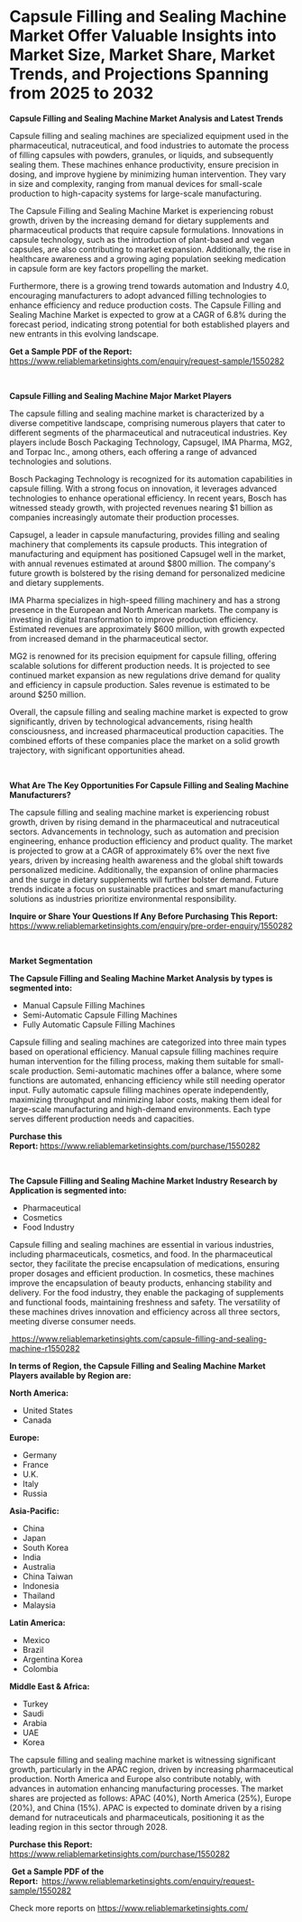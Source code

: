 <p><h1>Capsule Filling and Sealing Machine Market Offer Valuable Insights into Market Size, Market Share, Market Trends, and Projections Spanning from 2025 to 2032</h1></p><p><strong>Capsule Filling and Sealing Machine Market Analysis and Latest Trends</strong></p>
<p><p>Capsule filling and sealing machines are specialized equipment used in the pharmaceutical, nutraceutical, and food industries to automate the process of filling capsules with powders, granules, or liquids, and subsequently sealing them. These machines enhance productivity, ensure precision in dosing, and improve hygiene by minimizing human intervention. They vary in size and complexity, ranging from manual devices for small-scale production to high-capacity systems for large-scale manufacturing.</p><p>The Capsule Filling and Sealing Machine Market is experiencing robust growth, driven by the increasing demand for dietary supplements and pharmaceutical products that require capsule formulations. Innovations in capsule technology, such as the introduction of plant-based and vegan capsules, are also contributing to market expansion. Additionally, the rise in healthcare awareness and a growing aging population seeking medication in capsule form are key factors propelling the market.</p><p>Furthermore, there is a growing trend towards automation and Industry 4.0, encouraging manufacturers to adopt advanced filling technologies to enhance efficiency and reduce production costs. The Capsule Filling and Sealing Machine Market is expected to grow at a CAGR of 6.8% during the forecast period, indicating strong potential for both established players and new entrants in this evolving landscape.</p></p>
<p><strong>Get a Sample PDF of the Report:&nbsp;</strong> <a href="https://www.reliablemarketinsights.com/enquiry/request-sample/1550282?utm_campaign=2010&utm_medium=2&utm_source=Github&utm_content=ia&utm_term=20022025&utm_id=capsule-filling-and-sealing-machine">https://www.reliablemarketinsights.com/enquiry/request-sample/1550282</a></p>
<p>&nbsp;</p>
<p><strong>Capsule Filling and Sealing Machine Major Market Players</strong></p>
<p><p>The capsule filling and sealing machine market is characterized by a diverse competitive landscape, comprising numerous players that cater to different segments of the pharmaceutical and nutraceutical industries. Key players include Bosch Packaging Technology, Capsugel, IMA Pharma, MG2, and Torpac Inc., among others, each offering a range of advanced technologies and solutions.</p><p>Bosch Packaging Technology is recognized for its automation capabilities in capsule filling. With a strong focus on innovation, it leverages advanced technologies to enhance operational efficiency. In recent years, Bosch has witnessed steady growth, with projected revenues nearing $1 billion as companies increasingly automate their production processes.</p><p>Capsugel, a leader in capsule manufacturing, provides filling and sealing machinery that complements its capsule products. This integration of manufacturing and equipment has positioned Capsugel well in the market, with annual revenues estimated at around $800 million. The company's future growth is bolstered by the rising demand for personalized medicine and dietary supplements.</p><p>IMA Pharma specializes in high-speed filling machinery and has a strong presence in the European and North American markets. The company is investing in digital transformation to improve production efficiency. Estimated revenues are approximately $600 million, with growth expected from increased demand in the pharmaceutical sector.</p><p>MG2 is renowned for its precision equipment for capsule filling, offering scalable solutions for different production needs. It is projected to see continued market expansion as new regulations drive demand for quality and efficiency in capsule production. Sales revenue is estimated to be around $250 million.</p><p>Overall, the capsule filling and sealing machine market is expected to grow significantly, driven by technological advancements, rising health consciousness, and increased pharmaceutical production capacities. The combined efforts of these companies place the market on a solid growth trajectory, with significant opportunities ahead.</p></p>
<p>&nbsp;</p>
<p><strong>What Are The Key Opportunities For Capsule Filling and Sealing Machine Manufacturers?</strong></p>
<p><p>The capsule filling and sealing machine market is experiencing robust growth, driven by rising demand in the pharmaceutical and nutraceutical sectors. Advancements in technology, such as automation and precision engineering, enhance production efficiency and product quality. The market is projected to grow at a CAGR of approximately 6% over the next five years, driven by increasing health awareness and the global shift towards personalized medicine. Additionally, the expansion of online pharmacies and the surge in dietary supplements will further bolster demand. Future trends indicate a focus on sustainable practices and smart manufacturing solutions as industries prioritize environmental responsibility.</p></p>
<p><strong>Inquire or Share Your Questions If Any Before Purchasing This Report:</strong> <a href="https://www.reliablemarketinsights.com/enquiry/pre-order-enquiry/1550282?utm_campaign=2010&utm_medium=2&utm_source=Github&utm_content=ia&utm_term=20022025&utm_id=capsule-filling-and-sealing-machine">https://www.reliablemarketinsights.com/enquiry/pre-order-enquiry/1550282</a></p>
<p>&nbsp;</p>
<p><strong>Market Segmentation</strong></p>
<p><strong>The Capsule Filling and Sealing Machine Market Analysis by types is segmented into:</strong></p>
<p><ul><li>Manual Capsule Filling Machines</li><li>Semi-Automatic Capsule Filling Machines</li><li>Fully Automatic Capsule Filling Machines</li></ul></p>
<p><p>Capsule filling and sealing machines are categorized into three main types based on operational efficiency. Manual capsule filling machines require human intervention for the filling process, making them suitable for small-scale production. Semi-automatic machines offer a balance, where some functions are automated, enhancing efficiency while still needing operator input. Fully automatic capsule filling machines operate independently, maximizing throughput and minimizing labor costs, making them ideal for large-scale manufacturing and high-demand environments. Each type serves different production needs and capacities.</p></p>
<p><strong>Purchase this Report:&nbsp;</strong><a href="https://www.reliablemarketinsights.com/purchase/1550282?utm_campaign=2010&utm_medium=2&utm_source=Github&utm_content=ia&utm_term=20022025&utm_id=capsule-filling-and-sealing-machine">https://www.reliablemarketinsights.com/purchase/1550282</a></p>
<p>&nbsp;</p>
<p><strong>The Capsule Filling and Sealing Machine Market Industry Research by Application is segmented into:</strong></p>
<p><ul><li>Pharmaceutical</li><li>Cosmetics</li><li>Food Industry</li></ul></p>
<p><p>Capsule filling and sealing machines are essential in various industries, including pharmaceuticals, cosmetics, and food. In the pharmaceutical sector, they facilitate the precise encapsulation of medications, ensuring proper dosages and efficient production. In cosmetics, these machines improve the encapsulation of beauty products, enhancing stability and delivery. For the food industry, they enable the packaging of supplements and functional foods, maintaining freshness and safety. The versatility of these machines drives innovation and efficiency across all three sectors, meeting diverse consumer needs.</p></p>
<p><a href="https://www.reliablemarketinsights.com/capsule-filling-and-sealing-machine-r1550282?utm_campaign=2010&utm_medium=2&utm_source=Github&utm_content=ia&utm_term=20022025&utm_id=capsule-filling-and-sealing-machine">&nbsp;https://www.reliablemarketinsights.com/capsule-filling-and-sealing-machine-r1550282</a></p>
<p><strong>In terms of Region, the Capsule Filling and Sealing Machine Market Players available by Region are:</strong></p>
<p>
    <p> <strong> North America: </strong>
        <ul>
            <li>United States</li>
            <li>Canada</li>
        </ul>
        </p> 
    <p> <strong> Europe: </strong>
        <ul>
            <li>Germany</li>
            <li>France</li>
            <li>U.K.</li>
            <li>Italy</li>
            <li>Russia</li>
        </ul>
        </p> 
    <p> <strong> Asia-Pacific: </strong>
        <ul>
            <li>China</li>
            <li>Japan</li>
            <li>South Korea</li>
            <li>India</li>
            <li>Australia</li>
            <li>China Taiwan</li>
            <li>Indonesia</li>
            <li>Thailand</li>
            <li>Malaysia</li>
        </ul>
        </p> 
    <p> <strong> Latin America: </strong>
        <ul>
            <li>Mexico</li>
            <li>Brazil</li>
            <li>Argentina Korea</li>
            <li>Colombia</li>
        </ul>
        </p> 
    <p> <strong> Middle East & Africa: </strong>
        <ul>
            <li>Turkey</li>
            <li>Saudi</li>
            <li>Arabia</li>
            <li>UAE</li>
            <li>Korea</li>
        </ul>
    </p>
    </p>
<p><p>The capsule filling and sealing machine market is witnessing significant growth, particularly in the APAC region, driven by increasing pharmaceutical production. North America and Europe also contribute notably, with advances in automation enhancing manufacturing processes. The market shares are projected as follows: APAC (40%), North America (25%), Europe (20%), and China (15%). APAC is expected to dominate driven by a rising demand for nutraceuticals and pharmaceuticals, positioning it as the leading region in this sector through 2028.</p></p>
<p><strong>Purchase this Report: </strong><a href="https://www.reliablemarketinsights.com/purchase/1550282?utm_campaign=2010&utm_medium=2&utm_source=Github&utm_content=ia&utm_term=20022025&utm_id=capsule-filling-and-sealing-machine">https://www.reliablemarketinsights.com/purchase/1550282</a></p>
<p>&nbsp;<strong>Get a Sample PDF of the Report:&nbsp;&nbsp;</strong><a href="https://www.reliablemarketinsights.com/enquiry/request-sample/1550282?utm_campaign=2010&utm_medium=2&utm_source=Github&utm_content=ia&utm_term=20022025&utm_id=capsule-filling-and-sealing-machine">https://www.reliablemarketinsights.com/enquiry/request-sample/1550282</a></p>
<p><strong></strong></p>
<p>Check more reports on <a href="https://www.reliablemarketinsights.com/?utm_campaign=2010&utm_medium=2&utm_source=Github&utm_content=ia&utm_term=20022025&utm_id=capsule-filling-and-sealing-machine">https://www.reliablemarketinsights.com/</a></p>